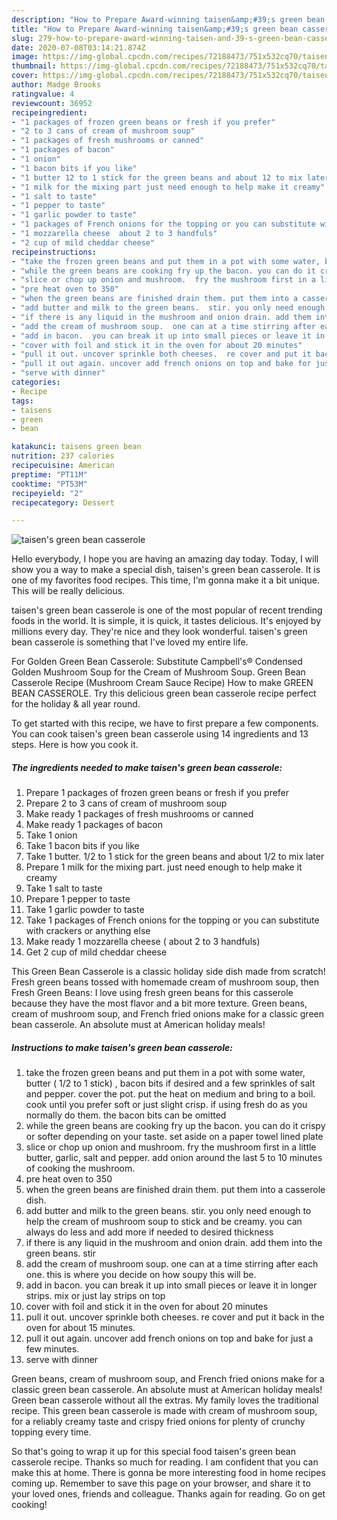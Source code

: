 ```yaml
---
description: "How to Prepare Award-winning taisen&amp;#39;s green bean casserole"
title: "How to Prepare Award-winning taisen&amp;#39;s green bean casserole"
slug: 279-how-to-prepare-award-winning-taisen-and-39-s-green-bean-casserole
date: 2020-07-08T03:14:21.874Z
image: https://img-global.cpcdn.com/recipes/72188473/751x532cq70/taisens-green-bean-casserole-recipe-main-photo.jpg
thumbnail: https://img-global.cpcdn.com/recipes/72188473/751x532cq70/taisens-green-bean-casserole-recipe-main-photo.jpg
cover: https://img-global.cpcdn.com/recipes/72188473/751x532cq70/taisens-green-bean-casserole-recipe-main-photo.jpg
author: Madge Brooks
ratingvalue: 4
reviewcount: 36952
recipeingredient:
- "1 packages of frozen green beans or fresh if you prefer"
- "2 to 3 cans of cream of mushroom soup"
- "1 packages of fresh mushrooms or canned"
- "1 packages of bacon"
- "1 onion"
- "1 bacon bits if you like"
- "1 butter 12 to 1 stick for the green beans and about 12 to mix later"
- "1 milk for the mixing part just need enough to help make it creamy"
- "1 salt to taste"
- "1 pepper to taste"
- "1 garlic powder to taste"
- "1 packages of French onions for the topping or you can substitute with crackers or anything else"
- "1 mozzarella cheese  about 2 to 3 handfuls"
- "2 cup of mild cheddar cheese"
recipeinstructions:
- "take the frozen green beans and put them in a pot with some water, butter ( 1/2 to 1 stick) , bacon bits if desired and a few sprinkles of salt and pepper. cover the pot. put the heat on medium and bring to a boil. cook until you prefer soft or just slight crisp. if using fresh do as you normally do them.  the bacon bits can be omitted"
- "while the green beans are cooking fry up the bacon. you can do it crispy or softer depending on your taste.  set aside on a paper towel lined plate"
- "slice or chop up onion and mushroom.  fry the mushroom first in a little butter, garlic, salt and pepper. add onion around the last 5 to 10 minutes of cooking the mushroom."
- "pre heat oven to 350"
- "when the green beans are finished drain them. put them into a casserole dish."
- "add butter and milk to the green beans.  stir. you only need enough to help the cream of mushroom soup to stick and be creamy. you can always do less and add more if needed to desired thickness"
- "if there is any liquid in the mushroom and onion drain. add them into the green beans. stir"
- "add the cream of mushroom soup.  one can at a time stirring after each one. this is where you decide on how soupy this will be."
- "add in bacon.  you can break it up into small pieces or leave it in longer strips. mix or just lay strips on top"
- "cover with foil and stick it in the oven for about 20 minutes"
- "pull it out. uncover sprinkle both cheeses.  re cover and put it back in the oven for about 15 minutes."
- "pull it out again. uncover add french onions on top and bake for just a few minutes."
- "serve with dinner"
categories:
- Recipe
tags:
- taisens
- green
- bean

katakunci: taisens green bean 
nutrition: 237 calories
recipecuisine: American
preptime: "PT11M"
cooktime: "PT53M"
recipeyield: "2"
recipecategory: Dessert

---
```



![taisen&#39;s green bean casserole](https://img-global.cpcdn.com/recipes/72188473/751x532cq70/taisens-green-bean-casserole-recipe-main-photo.jpg)

Hello everybody, I hope you are having an amazing day today. Today, I will show you a way to make a special dish, taisen&#39;s green bean casserole. It is one of my favorites food recipes. This time, I'm gonna make it a bit unique. This will be really delicious.

taisen&#39;s green bean casserole is one of the most popular of recent trending foods in the world. It is simple, it is quick, it tastes delicious. It's enjoyed by millions every day. They're nice and they look wonderful. taisen&#39;s green bean casserole is something that I've loved my entire life.

For Golden Green Bean Casserole: Substitute Campbell&#39;s® Condensed Golden Mushroom Soup for the Cream of Mushroom Soup. Green Bean Casserole Recipe (Mushroom Cream Sauce Recipe) How to make GREEN BEAN CASSEROLE. Try this delicious green bean casserole recipe perfect for the holiday &amp; all year round.


To get started with this recipe, we have to first prepare a few components. You can cook taisen&#39;s green bean casserole using 14 ingredients and 13 steps. Here is how you cook it.

<!--inarticleads1-->

##### The ingredients needed to make taisen&#39;s green bean casserole:

1. Prepare 1 packages of frozen green beans or fresh if you prefer
1. Prepare 2 to 3 cans of cream of mushroom soup
1. Make ready 1 packages of fresh mushrooms or canned
1. Make ready 1 packages of bacon
1. Take 1 onion
1. Take 1 bacon bits if you like
1. Take 1 butter. 1/2 to 1 stick for the green beans and about 1/2 to mix later
1. Prepare 1 milk for the mixing part. just need enough to help make it creamy
1. Take 1 salt to taste
1. Prepare 1 pepper to taste
1. Take 1 garlic powder to taste
1. Take 1 packages of French onions for the topping or you can substitute with crackers or anything else
1. Make ready 1 mozzarella cheese ( about 2 to 3 handfuls)
1. Get 2 cup of mild cheddar cheese


This Green Bean Casserole is a classic holiday side dish made from scratch! Fresh green beans tossed with homemade cream of mushroom soup, then Fresh Green Beans: I love using fresh green beans for this casserole because they have the most flavor and a bit more texture. Green beans, cream of mushroom soup, and French fried onions make for a classic green bean casserole. An absolute must at American holiday meals! 

<!--inarticleads2-->

##### Instructions to make taisen&#39;s green bean casserole:

1. take the frozen green beans and put them in a pot with some water, butter ( 1/2 to 1 stick) , bacon bits if desired and a few sprinkles of salt and pepper. cover the pot. put the heat on medium and bring to a boil. cook until you prefer soft or just slight crisp. if using fresh do as you normally do them.  the bacon bits can be omitted
1. while the green beans are cooking fry up the bacon. you can do it crispy or softer depending on your taste.  set aside on a paper towel lined plate
1. slice or chop up onion and mushroom.  fry the mushroom first in a little butter, garlic, salt and pepper. add onion around the last 5 to 10 minutes of cooking the mushroom.
1. pre heat oven to 350
1. when the green beans are finished drain them. put them into a casserole dish.
1. add butter and milk to the green beans.  stir. you only need enough to help the cream of mushroom soup to stick and be creamy. you can always do less and add more if needed to desired thickness
1. if there is any liquid in the mushroom and onion drain. add them into the green beans. stir
1. add the cream of mushroom soup.  one can at a time stirring after each one. this is where you decide on how soupy this will be.
1. add in bacon.  you can break it up into small pieces or leave it in longer strips. mix or just lay strips on top
1. cover with foil and stick it in the oven for about 20 minutes
1. pull it out. uncover sprinkle both cheeses.  re cover and put it back in the oven for about 15 minutes.
1. pull it out again. uncover add french onions on top and bake for just a few minutes.
1. serve with dinner


Green beans, cream of mushroom soup, and French fried onions make for a classic green bean casserole. An absolute must at American holiday meals! Green bean casserole without all the extras. My family loves the traditional recipe. This green bean casserole is made with cream of mushroom soup, for a reliably creamy taste and crispy fried onions for plenty of crunchy topping every time. 

So that's going to wrap it up for this special food taisen&#39;s green bean casserole recipe. Thanks so much for reading. I am confident that you can make this at home. There is gonna be more interesting food in home recipes coming up. Remember to save this page on your browser, and share it to your loved ones, friends and colleague. Thanks again for reading. Go on get cooking!
